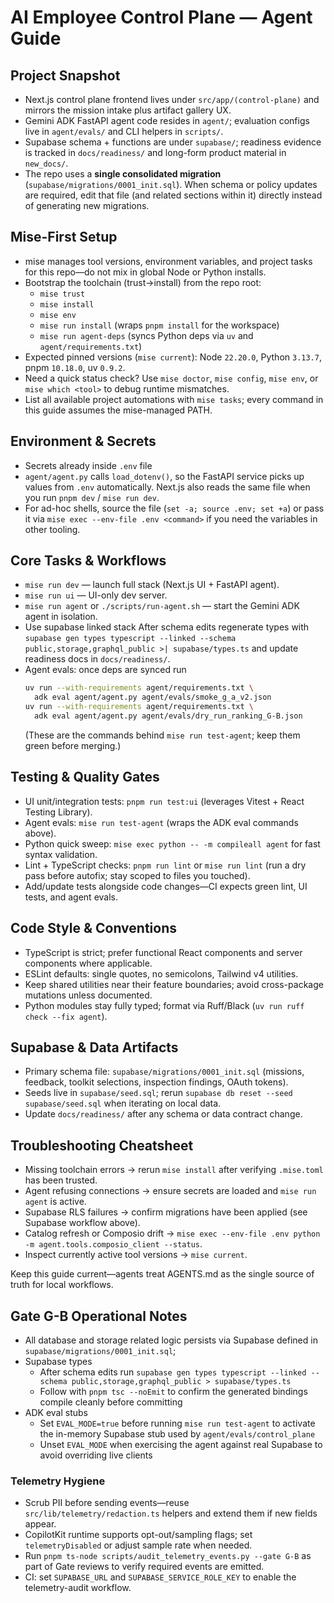 # AI Employee Control Plane — Agent Guide

## Project Snapshot

- Next.js control plane frontend lives under `src/app/(control-plane)` and mirrors the mission intake plus artifact gallery UX.
- Gemini ADK FastAPI agent code resides in `agent/`; evaluation configs live in `agent/evals/` and CLI helpers in `scripts/`.
- Supabase schema + functions are under `supabase/`; readiness evidence is tracked in `docs/readiness/` and long-form product material in `new_docs/`.
- The repo uses a **single consolidated migration** (`supabase/migrations/0001_init.sql`). When schema or policy updates are required, edit that file (and related sections within it) directly instead of generating new migrations.

## Mise-First Setup

- mise manages tool versions, environment variables, and project tasks for this repo—do not mix in global Node or Python installs.
- Bootstrap the toolchain (trust→install) from the repo root:
  - `mise trust`
  - `mise install`
  - `mise env`
  - `mise run install` (wraps `pnpm install` for the workspace)
  - `mise run agent-deps` (syncs Python deps via `uv` and `agent/requirements.txt`)
- Expected pinned versions (`mise current`): Node `22.20.0`, Python `3.13.7`, pnpm `10.18.0`, uv `0.9.2`.
- Need a quick status check? Use `mise doctor`, `mise config`, `mise env`, or `mise which <tool>` to debug runtime mismatches.
- List all available project automations with `mise tasks`; every command in this guide assumes the mise-managed PATH.

## Environment & Secrets

- Secrets already inside `.env` file
- `agent/agent.py` calls `load_dotenv()`, so the FastAPI service picks up values from `.env` automatically. Next.js also reads the same file when you run `pnpm dev` / `mise run dev`.
- For ad-hoc shells, source the file (`set -a; source .env; set +a`) or pass it via `mise exec --env-file .env <command>` if you need the variables in other tooling.

## Core Tasks & Workflows

- `mise run dev` — launch full stack (Next.js UI + FastAPI agent).
- `mise run ui` — UI-only dev server.
- `mise run agent` or `./scripts/run-agent.sh` — start the Gemini ADK agent in isolation.
- Use supabase linked stack
  After schema edits regenerate types with `supabase gen types typescript --linked --schema public,storage,graphql_public >| supabase/types.ts` and update readiness docs in `docs/readiness/`.
- Agent evals: once deps are synced run
  ```bash
  uv run --with-requirements agent/requirements.txt \
    adk eval agent/agent.py agent/evals/smoke_g_a_v2.json
  uv run --with-requirements agent/requirements.txt \
    adk eval agent/agent.py agent/evals/dry_run_ranking_G-B.json
  ```
  (These are the commands behind `mise run test-agent`; keep them green before merging.)

## Testing & Quality Gates

- UI unit/integration tests: `pnpm run test:ui` (leverages Vitest + React Testing Library).
- Agent evals: `mise run test-agent` (wraps the ADK eval commands above).
- Python quick sweep: `mise exec python -- -m compileall agent` for fast syntax validation.
- Lint + TypeScript checks: `pnpm run lint` or `mise run lint` (run a dry pass before autofix; stay scoped to files you touched).
- Add/update tests alongside code changes—CI expects green lint, UI tests, and agent evals.

## Code Style & Conventions

- TypeScript is strict; prefer functional React components and server components where applicable.
- ESLint defaults: single quotes, no semicolons, Tailwind v4 utilities.
- Keep shared utilities near their feature boundaries; avoid cross-package mutations unless documented.
- Python modules stay fully typed; format via Ruff/Black (`uv run ruff check --fix agent`).

## Supabase & Data Artifacts

- Primary schema file: `supabase/migrations/0001_init.sql` (missions, feedback, toolkit selections, inspection findings, OAuth tokens).
- Seeds live in `supabase/seed.sql`; rerun `supabase db reset --seed supabase/seed.sql` when iterating on local data.
- Update `docs/readiness/` after any schema or data contract change.

## Troubleshooting Cheatsheet

- Missing toolchain errors → rerun `mise install` after verifying `.mise.toml` has been trusted.
- Agent refusing connections → ensure secrets are loaded and `mise run agent` is active.
- Supabase RLS failures → confirm migrations have been applied (see Supabase workflow above).
- Catalog refresh or Composio drift → `mise exec --env-file .env python -m agent.tools.composio_client --status`.
- Inspect currently active tool versions → `mise current`.

Keep this guide current—agents treat AGENTS.md as the single source of truth for local workflows.

## Gate G-B Operational Notes

- All database and storage related logic persists via Supabase defined in `supabase/migrations/0001_init.sql`;
- Supabase types
  - After schema edits run `supabase gen types typescript --linked --schema public,storage,graphql_public > supabase/types.ts`
  - Follow with `pnpm tsc --noEmit` to confirm the generated bindings compile cleanly before committing
- ADK eval stubs
  - Set `EVAL_MODE=true` before running `mise run test-agent` to activate the in-memory Supabase stub used by `agent/evals/control_plane`
  - Unset `EVAL_MODE` when exercising the agent against real Supabase to avoid overriding live clients

### Telemetry Hygiene

- Scrub PII before sending events—reuse `src/lib/telemetry/redaction.ts` helpers and extend them if new fields appear.
- CopilotKit runtime supports opt-out/sampling flags; set `telemetryDisabled` or adjust sample rate when needed.
- Run `pnpm ts-node scripts/audit_telemetry_events.py --gate G-B` as part of Gate reviews to verify required events are emitted.
- CI: set `SUPABASE_URL` and `SUPABASE_SERVICE_ROLE_KEY` to enable the telemetry-audit workflow.
